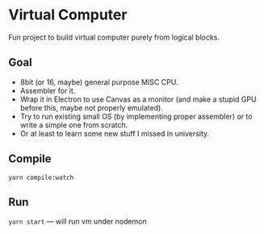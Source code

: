 # Virtual Computer
Fun project to build virtual computer purely from logical blocks.

## Goal
- 8bit (or 16, maybe) general purpose MISC CPU.
- Assembler for it.
- Wrap it in Electron to use Canvas as a monitor (and make a stupid GPU before this, maybe not properly emulated).
- Try to run existing small OS (by implementing proper assembler) or to write a simple one from scratch.
- Or at least to learn some new stuff I missed in university.

## Compile
`yarn compile:watch`

## Run
`yarn start` — will run vm under nodemon
